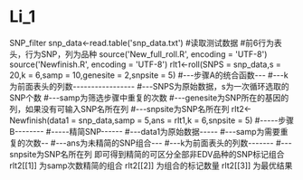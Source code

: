 # Li_1
SNP_filter
snp_data<-read.table('snp_data.txt')
#读取测试数据
#前6行为表头，行为SNP，列为品种
source('New_full_roll.R', encoding = 'UTF-8')
source('Newfinish.R', encoding = 'UTF-8')
rlt1<-roll(SNPS = snp_data,s = 20,k = 6,samp = 10,genesite = 2,snpsite = 5)
  #---步骤A的统合函数---
  #---k为前面表头的列数-----------------
  #---SNPS为原始数据，s为一次循环选取的SNP个数
  #---samp为筛选步骤中重复的次数
  #---genesite为SNP所在的基因的列，如果没有可输入SNP名所在列
  #---snpsite为SNP名所在列
rlt2<-Newfinish(data1 = snp_data,samp = 5,ans = rlt1,k = 6,snpsite = 5)
  #-----步骤B--------
  #-----精简SNP------
  #---data1为原始数据-----
  #---samp为需要重复的次数--
  #---ans为未精简的SNP组合---
  #---k为前面表头的列数-------
  #---snpsite为SNP名所在列
 即可得到精简的可区分全部非EDV品种的SNP标记组合
 rlt2[[1]] 为samp次数精简的组合
 rlt2[[2]] 为组合的标记数量
 rlt2[[3]] 为最优结果

